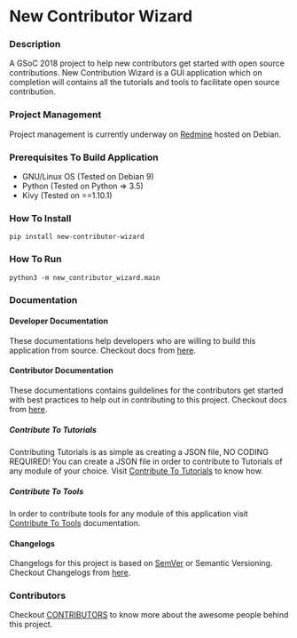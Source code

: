 # New Contributor Wizard

### Description

A GSoC 2018 project to help new contributors get started with open source contributions. New Contribution Wizard is a GUI application which on completion will contains all the tutorials and tools to facilitate open source contribution.

### Project Management

Project management is currently underway on [Redmine](https://outreach-lab.debian.net/redmine/projects/new-contributor-wizard) hosted on Debian.

### Prerequisites To Build Application

- GNU/Linux OS (Tested on Debian 9)
- Python (Tested on Python => 3.5)
- Kivy (Tested on ==1.10.1)

### How To Install

`pip install new-contributor-wizard`

### How To Run

`python3 -m new_contributor_wizard.main`

### Documentation

#### Developer Documentation

These documentations help developers who are willing to build this application from source. Checkout docs from [here](https://salsa.debian.org/new-contributor-wizard-team/new-contributor-wizard/blob/master/docs/developer.md).

#### Contributor Documentation

These documentations contains guildelines for the contributors get started with best practices to help out in contributing to this project. Checkout docs from [here](https://salsa.debian.org/new-contributor-wizard-team/new-contributor-wizard/blob/master/docs/contributing.md).

##### Contribute To Tutorials

Contributing Tutorials is as simple as creating a JSON file, NO CODING REQUIRED! You can create a JSON file in order to contribute to Tutorials of any module of your choice. Visit [Contribute To Tutorials](https://salsa.debian.org/new-contributor-wizard-team/new-contributor-wizard/blob/master/docs/contribute-to-tutorials.md) to know how.

##### Contribute To Tools

In order to contribute tools for any module of this application visit [Contribute To Tools](https://salsa.debian.org/new-contributor-wizard-team/new-contributor-wizard/blob/master/docs/contribute-to-tools.md) documentation.

#### Changelogs

Changelogs for this project is based on [SemVer](https://semver.org/) or Semantic Versioning. Checkout Changelogs from [here](https://salsa.debian.org/new-contributor-wizard-team/new-contributor-wizard/blob/master/changelog).

### Contributors

Checkout [CONTRIBUTORS](https://salsa.debian.org/new-contributor-wizard-team/new-contributor-wizard/blob/master/CONTRIBUTORS.md) to know more about the awesome people behind this project.


